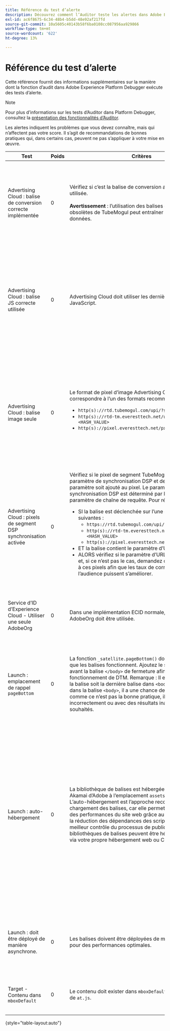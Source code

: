 ```yaml
---
title: Référence du test d’alerte
description: Découvrez comment l’Auditor teste les alertes dans Adobe Experience Platform Debugger.
exl-id: ac6f8675-6c34-48b4-b5dd-48e92af217fd
source-git-commit: 10a5605c40143b58f6ba0108cc087956aa929866
workflow-type: tm+mt
source-wordcount: '622'
ht-degree: 13%

---
```


# Référence du test d’alerte

Cette référence fournit des informations supplémentaires sur la manière dont la fonction d’audit dans Adobe Experience Platform Debugger exécute des tests d’alerte.

>[!NOTE]
>
>Pour plus d’informations sur les tests d’Auditor dans Platform Debugger, consultez la [présentation des fonctionnalités d’Auditor](./overview.md).

Les alertes indiquent les problèmes que vous devez connaître, mais qui n’affectent pas votre score. Il s’agit de recommandations de bonnes pratiques qui, dans certains cas, peuvent ne pas s’appliquer à votre mise en œuvre.

| Test | Poids | Critères | Recommandation |
| --- | --- | --- | --- |
| Advertising Cloud : balise de conversion correcte implémentée | 0 | Vérifiez si c’est la balise de conversion appropriée qui est utilisée.<br><br>**Avertissement** : l’utilisation des balises de conversion obsolètes de TubeMogul peut entraîner une perte de données. | Mettez à niveau vos pixels de conversion vers les nouvelles balises de conversion image seule Advertising Cloud. Cela peut être réalisé facilement avec l’ [extension de balise Advertising Cloud](../../destinations/catalog/advertising/adobe-advertising-cloud.md). |
| Advertising Cloud : balise JS correcte utilisée | 0 | Advertising Cloud doit utiliser les dernières balises JavaScript. | Mettez à niveau votre JavaScript Advertising Cloud vers la dernière version. L’utilisation de versions JavaScript obsolètes peut entraîner la perte de fonctionnalités. Pour ce faire, utilisez l’ [extension de balise Advertising Cloud](../../destinations/catalog/advertising/adobe-advertising-cloud.md). |
| Advertising Cloud : balise image seule | 0 | Le format de pixel d’image Advertising Cloud doit correspondre à l’un des formats recommandés suivants : <ul><li>`http(s)://rtd.tubemogul.com/upi/?sid=<HASH_VALUE>`</li><li>`http(s)://rtd-tm.everesttech.net/upi/?sid=<HASH_VALUE>`</li><li>`http(s)://pixel.everesttech.net/px2/<NUMERIC_ID>?`</li></ul> | Mettez à niveau vos pixels Advertising Cloud vers les nouvelles balises image seule Advertising Cloud, ce qui vous permet de tirer parti de la fonctionnalité complète d’Advertising Cloud. Cela peut être réalisé facilement avec l’ [extension de balise Advertising Cloud](../../destinations/catalog/advertising/adobe-advertising-cloud.md). |
| Advertising Cloud : pixels de segment DSP synchronisation activée | 0 | Vérifiez si le pixel de segment TubeMogul contient un paramètre de synchronisation DSP et demandez que le paramètre soit ajouté au pixel. Le paramètre de synchronisation DSP est déterminé par l’utilisation d’un paramètre de chaîne de requête. Pour résumer : <ul><li>SI la balise est déclenchée sur l’une des méthodes suivantes :<ul><li>`https://rtd.tubemogul.com/upi/?sid=<HASH_VALUE>`</li><li>`http(s)://rtd-tm.everesttech.net/upi/?sid=<HASH_VALUE>`</li><li>`http(s)://pixel.everesttech.net/px2/<NUMERIC_ID>?`</li></ul></li><li>ET la balise contient le paramètre d’URL `sid=`</li><li>ALORS vérifiez si le paramètre d’URL `cs=0` ou `cs=1` existe et, si ce n’est pas le cas, demandez que `cs=1` soit ajouté à ces pixels afin que les taux de correspondance de l’audience puissent s’améliorer.</li></ul> | Ajoutez le paramètre d’URL `cs=1` à vos pixels Advertising Cloud afin que DSP Synchronisation puisse se produire, ce qui augmente les taux de correspondance d’audience. Cela peut être réalisé facilement avec l’ [extension de balise Advertising Cloud](../../destinations/catalog/advertising/adobe-advertising-cloud.md). |
| Service d’ID d’Experience Cloud - Utiliser une seule AdobeOrg | 0 | Dans une implémentation ECID normale, une seule AdobeOrg doit être utilisée. | Vérifiez que plusieurs identifiants AdobeOrg existent pour cette mise en oeuvre. <br><br>[Informations supplémentaires](https://experienceleague.adobe.com/docs/id-service/using/intro/id-request.html) |
| Launch : emplacement de rappel `pageBottom` | 0 | La fonction `_satellite.pageBottom()` doit être présente pour que les balises fonctionnent. Ajoutez le script intégré juste avant la balise `</body>` de fermeture afin d’assurer le bon fonctionnement de DTM. Remarque : Il est recommandé que la balise soit la dernière balise dans `<body>`. S’il se trouve dans la balise `<body>`, il a une chance de fonctionner, mais comme ce n’est pas la bonne pratique, il peut fonctionner incorrectement ou avec des résultats inattendus ou non souhaités. | Ajoutez le script intégré juste avant la balise `</body>` de fermeture afin d’assurer le bon fonctionnement de DTM. <br><br>[Informations supplémentaires](../../tags/ui/client-side/asynchronous-deployment.md) |
| Launch : auto-hébergement | 0 | La bibliothèque de balises est hébergée sur l’instance Akamai d’Adobe à l’emplacement `assets.adobedtm.com`. L’auto-hébergement est l’approche recommandée pour le chargement des balises, car elle permet un meilleur contrôle des performances du site web grâce au contrôle du cache, la réduction des dépendances des scripts tiers et un meilleur contrôle du processus de publication. Les bibliothèques de balises peuvent être hébergées et gérées via votre propre hébergement web ou CDN. | Le passage à l’auto-hébergement est l’approche permettant de charger des balises sur une page. Bien que l’hébergement via le réseau de diffusion de contenu Akamai fonctionne dans la plupart des cas, l’auto-hébergement améliore les performances des pages. <br><br>Informations supplémentaires :<ul><li>[Guide de démarrage rapide des balises](../../tags/ui/client-side/asynchronous-deployment.md)</li><li>[Déploiement asynchrone](../../tags/ui/client-side/asynchronous-deployment.md)</li></ul> |
| Launch : doit être déployé de manière asynchrone. | 0 | Les balises doivent être déployées de manière asynchrone pour des performances optimales. | Incluez le paramètre `async` dans le script intégré pour assurer le bon fonctionnement des balises <br><br>[Informations supplémentaires](../../tags/ui/client-side/asynchronous-deployment.md) |
| Target - Contenu dans `mboxDefault` | 0 | Le contenu doit exister dans `mboxDefault` lors de l’utilisation de `at.js`. | Vérifiez que le contenu est disponible. <br><br>[Informations supplémentaires](https://experienceleague.adobe.com/docs/target/using/implement-target/implementing-target.html) |

{style="table-layout:auto"}
